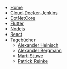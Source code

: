 <!-- _navbar.md -->

* [Home](/)
* [Cloud-Docker-Jenkins](cloud-docker-jenkins/index.md)
* [DotNetCore](dotnetcore/index.md)
* [Flutter](flutter/index.md)
* [Nodejs](nodejs/index.md)
* [React](react/index.md)
* Tagebücher
	* [Alexander Heinisch](devdiarys/alexanderheinisch)
	* [Alexander Bergmann](devdiarys/alexander_bergmann)
	* [Marti Stuwe](devdiarys/martistuwe)
	* [Patrick Reinke](devdiarys/patrickreinke)
